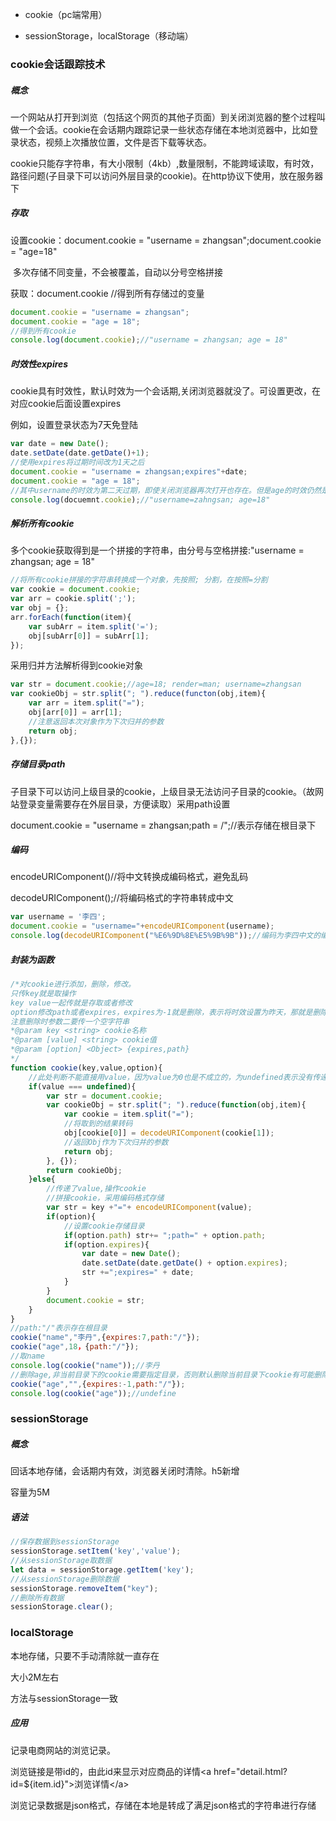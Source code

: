 * cookie（pc端常用）

* sessionStorage，localStorage（移动端）

### cookie会话跟踪技术

##### 概念

一个网站从打开到浏览（包括这个网页的其他子页面）到关闭浏览器的整个过程叫做一个会话。cookie在会话期内跟踪记录一些状态存储在本地浏览器中，比如登录状态，视频上次播放位置，文件是否下载等状态。

cookie只能存字符串，有大小限制（4kb）,数量限制，不能跨域读取，有时效，路径问题(子目录下可以访问外层目录的cookie)。在http协议下使用，放在服务器下

##### 存取

设置cookie：document.cookie = "username = zhangsan";document.cookie = "age=18"

​	多次存储不同变量，不会被覆盖，自动以分号空格拼接

获取：document.cookie  //得到所有存储过的变量

```javascript
document.cookie = "username = zhangsan";
document.cookie = "age = 18";
//得到所有cookie
console.log(document.cookie);//"username = zhangsan; age = 18"
```

##### 时效性expires

cookie具有时效性，默认时效为一个会话期,关闭浏览器就没了。可设置更改，在对应cookie后面设置expires

例如，设置登录状态为7天免登陆

```javascript
var date = new Date();
date.setDate(date.getDate()+1);
//使用expires将过期时间改为1天之后
document.cookie = "username = zhangsan;expires"+date;
document.cookie = "age = 18";
//其中username的时效为第二天过期，即使关闭浏览器再次打开也存在。但是age的时效仍然是浏览器关闭之前
console.log(docuemnt.cookie);//"username=zahngsan; age=18"

```

##### 解析所有cookie

多个cookie获取得到是一个拼接的字符串，由分号与空格拼接:"username = zhangsan; age = 18"

```javascript
//将所有cookie拼接的字符串转换成一个对象，先按照; 分割，在按照=分割
var cookie = document.cookie;
var arr = cookie.split(';');
var obj = {};
arr.forEach(function(item){
    var subArr = item.split('=');
    obj[subArr[0]] = subArr[1];
});
```

采用归并方法解析得到cookie对象

~~~javascript
var str = document.cookie;//age=18; render=man; username=zhangsan
var cookieObj = str.split("; ").reduce(functon(obj,item){
	var arr = item.split("=");
	obj[arr[0]] = arr[1];
	//注意返回本次对象作为下次归并的参数
	return obj;
},{});
~~~



##### 存储目录path

子目录下可以访问上级目录的cookie，上级目录无法访问子目录的cookie。（故网站登录变量需要存在外层目录，方便读取）采用path设置

document.cookie = "username = zhangsan;path = /";//表示存储在根目录下

##### 编码

encodeURIComponent()//将中文转换成编码格式，避免乱码

decodeURIComponent();//将编码格式的字符串转成中文

```javascript
var username = '李四';
document.cookie = "username="+encodeURIComponent(username);
console.log(decodeURIComponent("%E6%9D%8E%E5%9B%9B"));//编码为李四中文的编码
```

##### 封装为函数

~~~~javascript
/*对cookie进行添加，删除，修改。
只传key就是取操作
key value一起传就是存取或者修改
option修改path或者expires，expires为-1就是删除，表示将时效设置为昨天，那就是删除
注意删除时参数二要传一个空字符串
*@param key <string> cookie名称
*@param [value] <string> cookie值
*@param [option] <Object> {expires,path}
*/
function cookie(key,value,option){
    //此处判断不能直接用value，因为value为0也是不成立的，为undefined表示没有传递
    if(value === undefined){
        var str = document.cookie;
        var cookieObj = str.split("; ").reduce(function(obj,item){
            var cookie = item.split("=");
            //将取到的结果转码
            obj[cookie[0]] = decodeURIComponent(cookie[1]);
            //返回Obj作为下次归并的参数
            return obj;
        }, {});
        return cookieObj;
    }else{
        //传递了value,操作cookie
        //拼接cookie，采用编码格式存储
        var str = key +"="+ encodeURIComponent(value);
        if(option){
            //设置cookie存储目录
            if(option.path) str+= ";path=" + option.path;
            if(option.expires){
                var date = new Date();
                date.setDate(date.getDate() + option.expires);
                str +=";expires=" + date;
            }
        }
        document.cookie = str;
    }
}
//path:"/"表示存在根目录
cookie("name","李丹",{expires:7,path:"/"});
cookie("age",18，{path:"/"});
//取name
console.log(cookie("name"));//李丹
//删除age,非当前目录下的cookie需要指定目录，否则默认删除当前目录下cookie有可能删除不掉
cookie("age","",{expires:-1,path:"/"});
console.log(cookie("age"));//undefine
~~~~

### sessionStorage

##### 概念

回话本地存储，会话期内有效，浏览器关闭时清除。h5新增

容量为5M

##### 语法

~~~javascript
//保存数据到sessionStorage
sessionStorage.setItem('key','value');
//从sessionStorage取数据
let data = sessionStorage.getItem('key');
//从sessionStorage删除数据
sessionStorage.removeItem("key");
//删除所有数据
sessionStorage.clear();
~~~

### localStorage

本地存储，只要不手动清除就一直存在

大小2M左右

方法与sessionStorage一致

##### 应用

记录电商网站的浏览记录。

浏览链接是带id的，由此id来显示对应商品的详情\<a href="detail.html?id=${item.id}">浏览详情\</a>

浏览记录数据是json格式，存储在本地是转成了满足json格式的字符串进行存储

